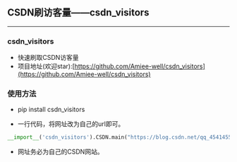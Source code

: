 ﻿## CSDN刷访客量——csdn_visitors

---

### csdn_visitors
- 快速刷取CSDN访客量
- 项目地址(欢迎star):[https://github.com/Amiee-well/csdn_visitors](https://github.com/Amiee-well/csdn_visitors)

### 使用方法
- pip install csdn_visitors

- 一行代码，将网址改为自己的url即可。

```python
__import__('csdn_visitors').CSDN.main("https://blog.csdn.net/qq_45414559")
```

- 网址务必为自己的CSDN网站。
